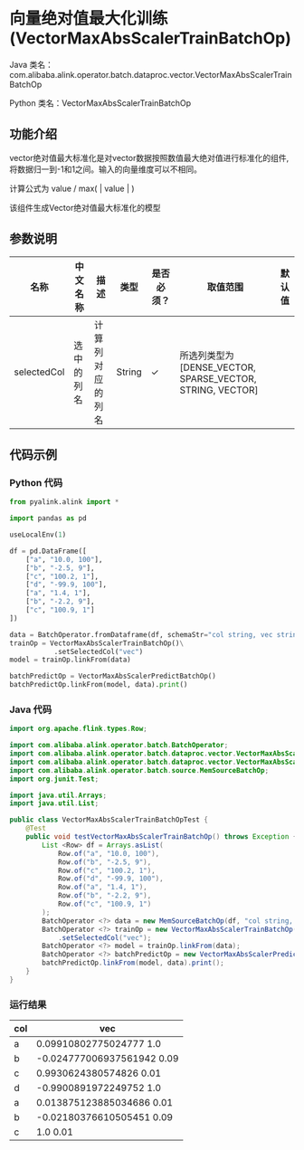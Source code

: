 # 向量绝对值最大化训练 (VectorMaxAbsScalerTrainBatchOp)
Java 类名：com.alibaba.alink.operator.batch.dataproc.vector.VectorMaxAbsScalerTrainBatchOp

Python 类名：VectorMaxAbsScalerTrainBatchOp


## 功能介绍

 vector绝对值最大标准化是对vector数据按照数值最大绝对值进行标准化的组件, 将数据归一到-1和1之间。输入的向量维度可以不相同。

计算公式为 value / max( | value | )

该组件生成Vector绝对值最大标准化的模型

## 参数说明

| 名称 | 中文名称 | 描述 | 类型 | 是否必须？ | 取值范围 | 默认值 |
| --- | --- | --- | --- | --- | --- | --- |
| selectedCol | 选中的列名 | 计算列对应的列名 | String | ✓ | 所选列类型为 [DENSE_VECTOR, SPARSE_VECTOR, STRING, VECTOR] |  |



## 代码示例
### Python 代码
```python
from pyalink.alink import *

import pandas as pd

useLocalEnv(1)

df = pd.DataFrame([
    ["a", "10.0, 100"],
    ["b", "-2.5, 9"],
    ["c", "100.2, 1"],
    ["d", "-99.9, 100"],
    ["a", "1.4, 1"],
    ["b", "-2.2, 9"],
    ["c", "100.9, 1"]
])

data = BatchOperator.fromDataframe(df, schemaStr="col string, vec string")
trainOp = VectorMaxAbsScalerTrainBatchOp()\
           .setSelectedCol("vec")
model = trainOp.linkFrom(data) 

batchPredictOp = VectorMaxAbsScalerPredictBatchOp()
batchPredictOp.linkFrom(model, data).print()
```
### Java 代码
```java
import org.apache.flink.types.Row;

import com.alibaba.alink.operator.batch.BatchOperator;
import com.alibaba.alink.operator.batch.dataproc.vector.VectorMaxAbsScalerPredictBatchOp;
import com.alibaba.alink.operator.batch.dataproc.vector.VectorMaxAbsScalerTrainBatchOp;
import com.alibaba.alink.operator.batch.source.MemSourceBatchOp;
import org.junit.Test;

import java.util.Arrays;
import java.util.List;

public class VectorMaxAbsScalerTrainBatchOpTest {
	@Test
	public void testVectorMaxAbsScalerTrainBatchOp() throws Exception {
		List <Row> df = Arrays.asList(
			Row.of("a", "10.0, 100"),
			Row.of("b", "-2.5, 9"),
			Row.of("c", "100.2, 1"),
			Row.of("d", "-99.9, 100"),
			Row.of("a", "1.4, 1"),
			Row.of("b", "-2.2, 9"),
			Row.of("c", "100.9, 1")
		);
		BatchOperator <?> data = new MemSourceBatchOp(df, "col string, vec string");
		BatchOperator <?> trainOp = new VectorMaxAbsScalerTrainBatchOp()
			.setSelectedCol("vec");
		BatchOperator <?> model = trainOp.linkFrom(data);
		BatchOperator <?> batchPredictOp = new VectorMaxAbsScalerPredictBatchOp();
		batchPredictOp.linkFrom(model, data).print();
	}
}
```
### 运行结果

col|vec
---|---
a|0.09910802775024777 1.0
b|-0.024777006937561942 0.09
c|0.9930624380574826 0.01
d|-0.9900891972249752 1.0
a|0.013875123885034686 0.01
b|-0.02180376610505451 0.09
c|1.0 0.01


